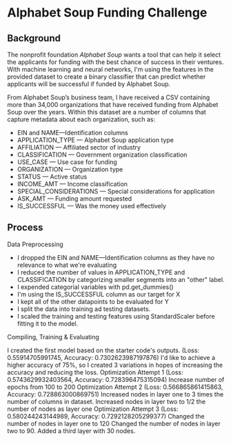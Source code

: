# Alphabet Soup Funding Challenge 


## Background 
The nonprofit foundation <i>Alphabet Soup</i> wants a tool that can help it select the applicants for funding with the best chance of success in their ventures. With machine learning and neural networks, I'm using the features in the provided dataset to create a binary classifier that can predict whether applicants will be successful if funded by Alphabet Soup.

From Alphabet Soup’s business team, I have received a CSV containing more than 34,000 organizations that have received funding from Alphabet Soup over the years. Within this dataset are a number of columns that capture metadata about each organization, such as:

- EIN and NAME—Identification columns
- APPLICATION_TYPE — Alphabet Soup application type
- AFFILIATION — Affiliated sector of industry
- CLASSIFICATION — Government organization classification
- USE_CASE — Use case for funding
- ORGANIZATION — Organization type
- STATUS — Active status
- INCOME_AMT — Income classification
- SPECIAL_CONSIDERATIONS — Special considerations for application
- ASK_AMT — Funding amount requested
- IS_SUCCESSFUL — Was the money used effectively

## Process

Data Preprocessing

- I dropped the EIN and NAME—Identification columns as they have no relevance to what we're evaluating
- I reduced the number of values in APPLICATION_TYPE and CLASSIFICATION by categorizing smaller segments into an "other" label.
- I expended categorial variables with pd.get_dummies()
- I'm using the IS_SUCCESSFUL column as our target for X
- I kept all of the other datapoints to be evaluated for Y
- I split the data into training ad testing datasets.
- I scaled the training and testing features using StandardScaler before fitting it to the model.

Compiling, Training & Evaluating

I created the first model based on the starter code's outputs. (Loss: 0.55914705991745, Accuracy: 0.7302623987197876)
I'd like to achieve a higher accuracy of 75%, so I created 3 variations in hopes of increasing the accuracy and reducing the loss.
Optimization Attempt 1 (Loss: 0.5743629932403564, Accuracy: 0.728396475315094)
Increase number of epochs from 100 to 200
Optimization Attempt 2 (Loss: 0.566865861415863, Accuracy: 0.728863000869751)
Increased nodes in layer one to 3 times the number of columns in dataset.
Increased nodes in layer two to 1/2 the number of nodes as layer one
Optimization Attempt 3 (Loss: 0.580244243144989, Accuracy: 0.7292128205299377)
Changed the number of nodes in layer one to 120
Changed the number of nodes in layer two to 90.
Added a third layer with 30 nodes.
